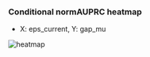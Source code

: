 ### Conditional normAUPRC heatmap

- X: eps_current, Y: gap_mu

![heatmap](/home/elicer/project_0814_2/results/20250814-114334/holdout/conditional_heatmap_eps_current_vs_gap_mu.png)
